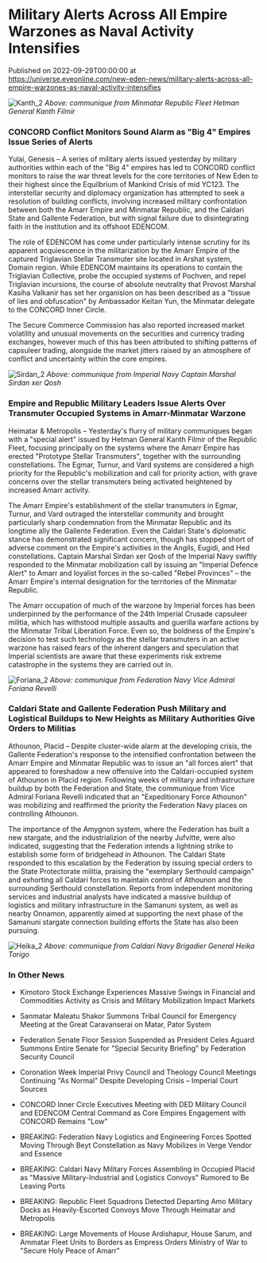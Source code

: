 # Military Alerts Across All Empire Warzones as Naval Activity Intensifies
Published on 2022-09-29T00:00:00 at https://universe.eveonline.com/new-eden-news/military-alerts-across-all-empire-warzones-as-naval-activity-intensifies

![Kanth_2](//images.ctfassets.net/1gqwxa4vbed9/67JuTKrflLF5iMk2AqV2rT/dd10822bed8e342abaf862134a8b1f79/kanth_2.png)
*Above: communique from Minmatar Republic Fleet Hetman General Kanth Filmir*

### CONCORD Conflict Monitors Sound Alarm as "Big 4" Empires Issue Series of Alerts

Yulai, Genesis – A series of military alerts issued yesterday by military authorities within each of the "Big 4" empires has led to CONCORD conflict monitors to raise the war threat levels for the core territories of New Eden to their highest since the Equilbrium of Mankind Crisis of mid YC123. The interstellar security and diplomacy organization has attempted to seek a resolution of building conflicts, involving increased military confrontation between both the Amarr Empire and Minmatar Republic, and the Caldari State and Gallente Federation, but with signal failure due to disintegrating faith in the institution and its offshoot EDENCOM.

The role of EDENCOM has come under particularly intense scrutiny for its apparent acquiescence in the militarization by the Amarr Empire of the captured Triglavian Stellar Transmuter site located in Arshat system, Domain region. While EDENCOM maintains its operations to contain the Triglavian Collective, probe the occupied systems of Pochven, and repel Triglavian incursions, the course of absolute neutrality that Provost Marshal Kasiha Valkanir has set her organision on has been described as a "tissue of lies and obfuscation" by Ambassador Keitan Yun, the Minmatar delegate to the CONCORD Inner Circle.

The Secure Commerce Commission has also reported increased market volatility and unusual movements on the securities and currency trading exchanges, however much of this has been attributed to shifting patterns of capsuleer trading, alongside the market jitters raised by an atmosphere of conflict and uncertainty within the core empires.

![Sirdan_2](//images.ctfassets.net/1gqwxa4vbed9/607HDG7sMWSTzMCbycWkzB/49e449aa25b1392c20f738f752b035e1/sirdan_2.png)
*Above: communique from Imperial Navy Captain Marshal Sirdan xer Qosh*

### Empire and Republic Military Leaders Issue Alerts Over Transmuter Occupied Systems in Amarr-Minmatar Warzone

Heimatar & Metropolis – Yesterday's flurry of military communiques began with a "special alert" issued by Hetman General Kanth Filmir of the Republic Fleet, focusing principally on the systems where the Amarr Empire has erected "Prototype Stellar Transmuters", together with the surrounding constellations. The Egmar, Turnur, and Vard systems are considered a high priority for the Republic's mobilization and call for priority action, with grave concerns over the stellar transmuters being activated heightened by increased Amarr activity.

The Amarr Empire's establishment of the stellar transmuters in Egmar, Turnur, and Vard outraged the interstellar community and brought particularly sharp condemnation from the Minmatar Republic and its longtime ally the Gallente Federation. Even the Caldari State's diplomatic stance has demonstrated significant concern, though has stopped short of adverse comment on the Empire's activities in the Angils, Eugidi, and Hed constellations. Captain Marshal Sirdan xer Qosh of the Imperial Navy swiftly responded to the Minmatar mobilization call by issuing an "Imperial Defence Alert" to Amarr and loyalist forces in the so-called "Rebel Provinces" – the Amarr Empire's internal designation for the territories of the Minmatar Republic.

The Amarr occupation of much of the warzone by Imperial forces has been underpinned by the performance of the 24th Imperial Crusade capsuleer militia, which has withstood multiple assaults and guerilla warfare actions by the Minmatar Tribal Liberation Force. Even so, the boldness of the Empire's decision to test such technology as the stellar transmuters in an active warzone has raised fears of the inherent dangers and speculation that Imperial scientists are aware that these experiments risk extreme catastrophe in the systems they are carried out in.

![Foriana_2](//images.ctfassets.net/1gqwxa4vbed9/6DsJACwM7xb65sx2ReQuEn/59b7721977d9bfd3e76d5a436db61439/foriana_2.png)
*Above: communique from Federation Navy Vice Admiral Foriana Revelli*

### Caldari State and Gallente Federation Push Military and Logistical Buildups to New Heights as Military Authorities Give Orders to Militias

Athounon, Placid – Despite cluster-wide alarm at the developing crisis, the Gallente Federation's response to the intensified confrontation between the Amarr Empire and Minmatar Republic was to issue an "all forces alert" that appeared to foreshadow a new offensive into the Caldari-occupied system of Athounon in Placid region. Following weeks of military and infrastructure buildup by both the Federation and State, the communique from Vice Admiral Foriana Revelli indicated that an "Expeditionary Force Athounon" was mobilizing and reaffirmed the priority the Federation Navy places on controlling Athounon. 

The importance of the Amygnon system, where the Federation has built a new stargate, and the industrializion of the nearby Jufvitte, were also indicated, suggesting that the Federation intends a lightning strike to establish some form of bridgehead in Athounon. The Caldari State responded to this escalation by the Federation by issuing special orders to the State Protectorate militia, praising the "exemplary Serthould campaign" and exhorting all Caldari forces to maintain control of Athounon and the surrounding Serthould constellation. Reports from independent monitoring services and industrial analysts have indicated a massive buildup of logistics and military infrastructure in the Samanuni system, as well as nearby Onnamon, apparently aimed at supporting the next phase of the Samanuni stargate connection building efforts the State has also been pursuing.

![Heika_2](//images.ctfassets.net/1gqwxa4vbed9/uRk2B8dWytnnYQ4FQAI6t/a86d256d3427b9c7be6ecf968604a013/heika_2.png)
*Above: communique from Caldari Navy Brigadier General Heika Torigo*

### In Other News

- Kimotoro Stock Exchange Experiences Massive Swings in Financial and Commodities Activity as Crisis and Military Mobilization Impact Markets

- Sanmatar Maleatu Shakor Summons Tribal Council for Emergency Meeting at the Great Caravanserai on Matar, Pator System

- Federation Senate Floor Session Suspended as President Celes Aguard Summons Entire Senate for "Special Security Briefing" by Federation Security Council

- Coronation Week Imperial Privy Council and Theology Council Meetings Continuing "As Normal" Despite Developing Crisis – Imperial Court Sources

- CONCORD Inner Circle Executives Meeting with DED Military Council and EDENCOM Central Command as Core Empires Engagement with CONCORD Remains "Low"

- BREAKING: Federation Navy Logistics and Engineering Forces Spotted Moving Through Beyt Constellation as Navy Mobilizes in Verge Vendor and Essence

- BREAKING: Caldari Navy Military Forces Assembling in Occupied Placid as "Massive Military-Industrial and Logistics Convoys" Rumored to Be Leaving Ports

- BREAKING: Republic Fleet Squadrons Detected Departing Amo Military Docks as Heavily-Escorted Convoys Move Through Heimatar and Metropolis

- BREAKING: Large Movements of House Ardishapur, House Sarum, and Ammatar Fleet Units to Borders as Empress Orders Ministry of War to "Secure Holy Peace of Amarr"
